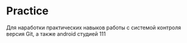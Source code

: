 # Practice
Для наработки практических навыков работы с системой контроля версия Git, а также android студией
111
